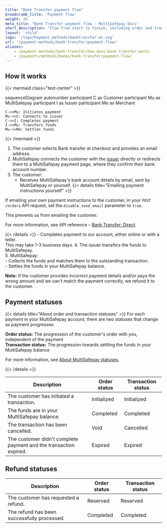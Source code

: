 ```yaml
---
title: "Bank Transfer payment flow"
breadcrumb_title: 'Payment flow'
weight: 30
meta_title: "Bank Transfer payment flow - MultiSafepay Docs"
short_description: "Flow from start to finish, including order and transaction status changes"
layout: 'child'
logo: '/logo/Payment_methods/banktransfer-en.svg'
url: '/payment-methods/bank-transfer/payment-flow/'
aliases: 
    - /payment-methods/bank-transfer/how-does-bank-transfer-work/
    - /payments/methods/banks/bank-transfer/payment-flow/
---
```


## How it works

{{< mermaid class="text-center" >}}

sequenceDiagram
    autonumber
    participant C as Customer
    participant Mu as MultiSafepay
    participant I as Issuer
    participant Me as Merchant

    C->>Mu: Initiates payment
    Mu->>C: Connects to issuer
    C->>I: Completes payment 
    I->>Mu: Transfers funds
    Mu->>Me: Settles funds

{{< /mermaid >}}
&nbsp;  

1. The customer selects Bank transfer at checkout and provides an email address.  
2. MultiSafepay connects the customer with the [issuer](/getting-started/glossary/#issuer) directly or redirects them to a MultiSafepay payment page, where they confirm their bank account number. 
3. The customer:  
    - Receives MultiSafepay's bank account details by email, sent by MultiSafepay or yourself. 
{{< details title="Emailing payment instructions yourself" >}}

If emailing your own payment instructions to the customer, in your `POST /orders` API request, set the `disable_send_email` parameter to `true`. 

This prevents us from emailing the customer.

For more information, see API reference – [Bank Transfer: Direct](/api/#request-to-pay).

{{< /details >}}
    - Completes payment to our account, either online or with a teller.  
This may take 1-3 business days. 
4. The issuer transfers the funds to MultiSafepay.  
5. MultiSafepay:  
    - Collects the funds and matches them to the outstanding transaction.  
    - Settles the funds in your MultiSafepay balance.  

**Note:** If the customer provides incorrect payment details and/or pays the wrong amount and we can't match the payment correctly, we refund it to the customer. 


## Payment statuses 

{{< details title="About order and transaction statuses" >}}
For each payment in your MultiSafepay account, there are two statuses that change as payment progresses:

**Order status:** The progression of the customer's order with you, independent of the payment  
**Transaction status:** The progression towards settling the funds in your MultiSafepay balance

For more information, see [About MultiSafepay statuses](/payments/multisafepay-statuses/).

{{< /details >}}

| Description | Order status | Transaction status |
|---|---|---|
| The customer has initiated a transaction. | Initialized | Initialized |
| The funds are in your MultiSafepay balance. | Completed | Completed |
| The transaction has been cancelled. | Void   | Cancelled   |
| The customer didn't complete  payment and the transaction expired. | Expired | Expired |

## Refund statuses

| Description | Order status | Transaction status |
|---|---|---|
| The customer has requested a refund. | Reserved | Reserved |
| The refund has been successfully processed. | Completed | Completed |